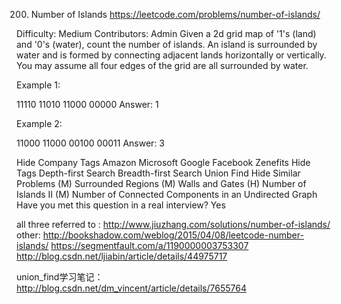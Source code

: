 200. Number of Islands   https://leetcode.com/problems/number-of-islands/

Difficulty: Medium
Contributors: Admin
Given a 2d grid map of '1's (land) and '0's (water), count the number of islands. An island is surrounded by water and is formed by connecting adjacent lands horizontally or vertically. You may assume all four edges of the grid are all surrounded by water.

Example 1:

11110
11010
11000
00000
Answer: 1

Example 2:

11000
11000
00100
00011
Answer: 3

Hide Company Tags Amazon Microsoft Google Facebook Zenefits
Hide Tags Depth-first Search Breadth-first Search Union Find
Hide Similar Problems (M) Surrounded Regions (M) Walls and Gates (H) Number of Islands II (M) Number of Connected Components in an Undirected Graph
Have you met this question in a real interview? Yes  

all three referred to : http://www.jiuzhang.com/solutions/number-of-islands/
other:
http://bookshadow.com/weblog/2015/04/08/leetcode-number-islands/
https://segmentfault.com/a/1190000003753307
http://blog.csdn.net/ljiabin/article/details/44975717

union_find学习笔记： http://blog.csdn.net/dm_vincent/article/details/7655764
